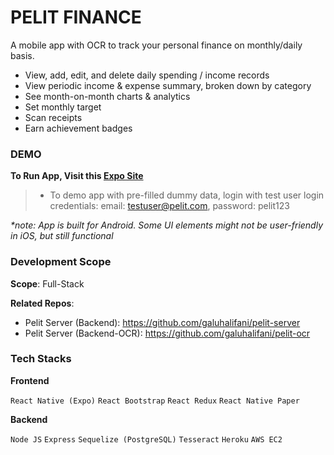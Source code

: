 # PELIT FINANCE

A mobile app with OCR to track your personal finance on monthly/daily basis. 

- View, add, edit, and delete daily spending / income records
- View periodic income & expense summary, broken down by category
- See month-on-month charts & analytics
- Set monthly target
- Scan receipts
- Earn achievement badges 

### DEMO
**To Run App, Visit this [Expo Site](https://expo.dev/@galuhalifani/pelit-finance)**

>- To demo app with pre-filled dummy data, login with test user login credentials: email: testuser@pelit.com,  password: pelit123

_*note: App is built for Android. Some UI elements might not be user-friendly in iOS, but still functional_

### Development Scope
**Scope**: Full-Stack

**Related Repos**:

- Pelit Server (Backend): https://github.com/galuhalifani/pelit-server 
- Pelit Server (Backend-OCR): https://github.com/galuhalifani/pelit-ocr

### Tech Stacks
**Frontend**

```React Native (Expo)```
```React Bootstrap```
```React Redux```
```React Native Paper```

**Backend**

```Node JS```
```Express```
```Sequelize (PostgreSQL)```
```Tesseract```
```Heroku```
```AWS EC2```